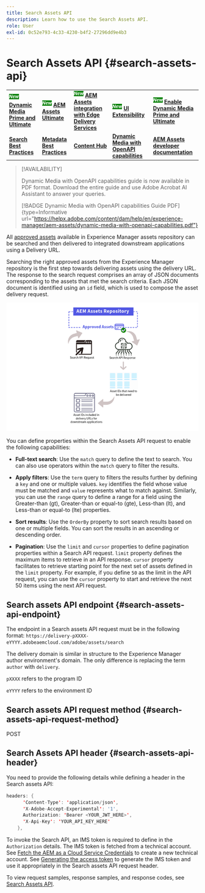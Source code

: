 ```yaml
---
title: Search Assets API
description: Learn how to use the Search Assets API.
role: User
exl-id: 0c52e793-4c33-4230-b4f2-27296dd9e4b3
---
```

# Search Assets API {#search-assets-api}

<table>
    <tr>
        <td>
            <sup style= "background-color:#008000; color:#FFFFFF; font-weight:bold"><i>New</i></sup> <a href="/help/assets/dynamic-media/dm-prime-ultimate.md"><b>Dynamic Media Prime and Ultimate</b></a>
        </td>
        <td>
            <sup style= "background-color:#008000; color:#FFFFFF; font-weight:bold"><i>New</i></sup> <a href="/help/assets/assets-ultimate-overview.md"><b>AEM Assets Ultimate</b></a>
        </td>
        <td>
            <sup style= "background-color:#008000; color:#FFFFFF; font-weight:bold"><i>New</i></sup> <a href="/help/assets/integrate-aem-assets-edge-delivery-services.md"><b>AEM Assets integration with Edge Delivery Services</b></a>
        </td>
        <td>
            <sup style= "background-color:#008000; color:#FFFFFF; font-weight:bold"><i>New</i></sup> <a href="/help/assets/aem-assets-view-ui-extensibility.md"><b>UI Extensibility</b></a>
        </td>
          <td>
            <sup style= "background-color:#008000; color:#FFFFFF; font-weight:bold"><i>New</i></sup> <a href="/help/assets/dynamic-media/enable-dynamic-media-prime-and-ultimate.md"><b>Enable Dynamic Media Prime and Ultimate</b></a>
        </td>
    </tr>
    <tr>
        <td>
            <a href="/help/assets/search-best-practices.md"><b>Search Best Practices</b></a>
        </td>
        <td>
            <a href="/help/assets/metadata-best-practices.md"><b>Metadata Best Practices</b></a>
        </td>
        <td>
            <a href="/help/assets/product-overview.md"><b>Content Hub</b></a>
        </td>
        <td>
            <a href="/help/assets/dynamic-media-open-apis-overview.md"><b>Dynamic Media with OpenAPI capabilities</b></a>
        </td>
        <td>
            <a href="https://developer.adobe.com/experience-cloud/experience-manager-apis/"><b>AEM Assets developer documentation</b></a>
        </td>
    </tr>
</table>

>[!AVAILABILITY]
>
>Dynamic Media with OpenAPI capabilities guide is now available in PDF format. Download the entire guide and use Adobe Acrobat AI Assistant to answer your queries. 
>
>[!BADGE Dynamic Media with OpenAPI capabilities Guide PDF]{type=Informative url="https://helpx.adobe.com/content/dam/help/en/experience-manager/aem-assets/dynamic-media-with-openapi-capabilities.pdf"}

All [approved assets](approve-assets.md) available in Experience Manager assets repository can be searched and then delivered to integrated downstream applications using a Delivery URL.

Searching the right approved assets from the Experience Manager repository is the first step towards delivering assets using the delivery URL. The response to the search request comprises an array of JSON documents corresponding to the assets that met the search criteria. Each JSON document is identified using an `id` field, which is used to compose the asset delivery request.

![Overview of direct binary upload protocol](assets/search-assets-api-overview.png)

You can define properties within the Search Assets API request to enable the following capabilities:

* **Full-text search**: Use the `match` query to define the text to search.  You can also use operators within the `match` query to filter the results.

* **Apply filters**: Use the `term` query to filters the results further by defining a `key` and one or multiple values. `key` identifies the field whose value must be matched and `value` represents what to match against. Similarly, you can use the `range` query to define a range for a field using the Greater-than (gt), Greater-than or equal-to (gte), Less-than (lt), and Less-than or equal-to (lte) properties. 

* **Sort results**: Use the `OrderBy` property to sort search results based on one or multiple fields. You can sort the results in an ascending or descending order.

* **Pagination**: Use the `limit` and `cursor` properties to define pagination properties within a Search API request. `limit` property defines the maximum items to retrieve in an API response. `cursor` property facilitates to retrieve starting point for the next set of assets defined in the `limit` property. For example, if you define `50` as the limit in the API request, you can use the `cursor` property to start and retrieve the next 50 items using the next API request.

## Search assets API endpoint {#search-assets-api-endpoint}

The endpoint in a Search assets API request must be in the following format:
`https://delivery-pXXXX-eYYYY.adobeaemcloud.com/adobe/assets/search`

The delivery domain is similar in structure to the Experience Manager author environment's domain. The only difference is replacing the term `author` with `delivery`.

`pXXXX` refers to the program ID

`eYYYY` refers to the environment ID

## Search assets API request method {#search-assets-api-request-method}

POST

## Search Assets API header {#search-assets-api-header}

You need to provide the following details while defining a header in the Search assets API:

```java
headers: {
      'Content-Type': 'application/json',
      'X-Adobe-Accept-Experimental': '1',
      Authorization: 'Bearer <YOUR_JWT_HERE>',
      'X-Api-Key': 'YOUR_API_KEY_HERE'
    },
```

To invoke the Search API, an IMS token is required to define in the `Authorization` details. The IMS token is fetched from a technical account. See [Fetch the AEM as a Cloud Service Credentials](https://experienceleague.adobe.com/docs/experience-manager-cloud-service/content/implementing/developing/generating-access-tokens-for-server-side-apis.html?lang=en#fetch-the-aem-as-a-cloud-service-credentials) to create a new technical account. See [Generating the access token](https://experienceleague.adobe.com/docs/experience-manager-cloud-service/content/implementing/developing/generating-access-tokens-for-server-side-apis.html?lang=en#generating-the-access-token) to generate the IMS token and use it appropriately in the Search assets API request header.

To view request samples, response samples, and response codes, see [Search Assets API](https://adobe-aem-assets-delivery-experimental.redoc.ly/#operation/search).
